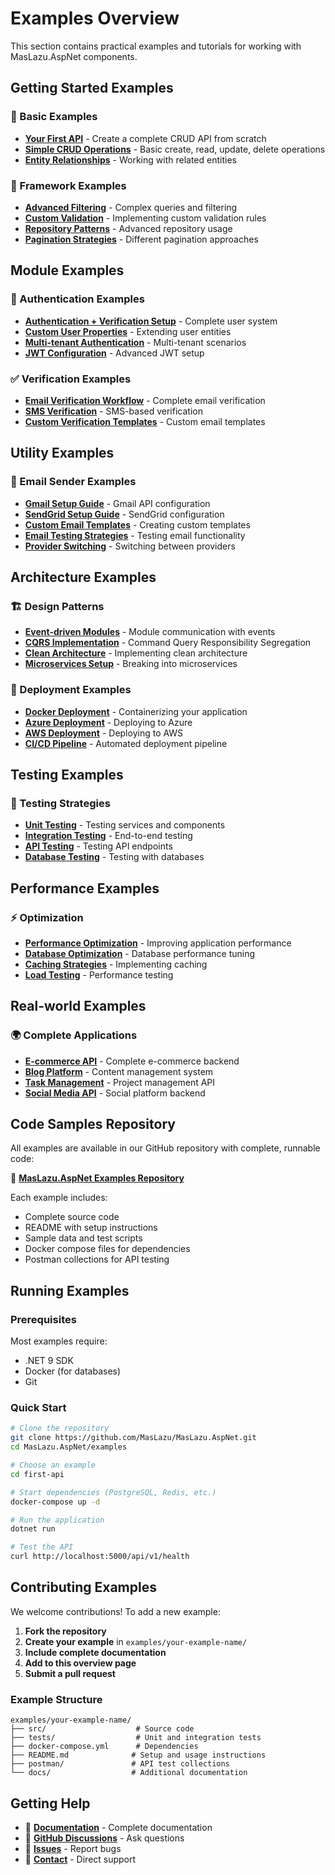 # Examples Overview

This section contains practical examples and tutorials for working with MasLazu.AspNet components.

## Getting Started Examples

### 🚀 Basic Examples

- **[Your First API](../getting-started/first-api.md)** - Create a complete CRUD API from scratch
- **[Simple CRUD Operations](./simple-crud.md)** - Basic create, read, update, delete operations
- **[Entity Relationships](./entity-relationships.md)** - Working with related entities

### 🔧 Framework Examples

- **[Advanced Filtering](./advanced-filtering.md)** - Complex queries and filtering
- **[Custom Validation](./custom-validation.md)** - Implementing custom validation rules
- **[Repository Patterns](./repository-patterns.md)** - Advanced repository usage
- **[Pagination Strategies](./pagination-strategies.md)** - Different pagination approaches

## Module Examples

### 🔐 Authentication Examples

- **[Authentication + Verification Setup](./auth-verification-setup.md)** - Complete user system
- **[Custom User Properties](./custom-user-properties.md)** - Extending user entities
- **[Multi-tenant Authentication](./multi-tenant-auth.md)** - Multi-tenant scenarios
- **[JWT Configuration](./jwt-configuration.md)** - Advanced JWT setup

### ✅ Verification Examples

- **[Email Verification Workflow](./email-verification-workflow.md)** - Complete email verification
- **[SMS Verification](./sms-verification.md)** - SMS-based verification
- **[Custom Verification Templates](./custom-verification-templates.md)** - Custom email templates

## Utility Examples

### 📧 Email Sender Examples

- **[Gmail Setup Guide](./gmail-setup.md)** - Gmail API configuration
- **[SendGrid Setup Guide](./sendgrid-setup.md)** - SendGrid configuration
- **[Custom Email Templates](./custom-email-templates.md)** - Creating custom templates
- **[Email Testing Strategies](./email-testing.md)** - Testing email functionality
- **[Provider Switching](./provider-switching.md)** - Switching between providers

## Architecture Examples

### 🏗️ Design Patterns

- **[Event-driven Modules](./event-driven-modules.md)** - Module communication with events
- **[CQRS Implementation](./cqrs-implementation.md)** - Command Query Responsibility Segregation
- **[Clean Architecture](./clean-architecture.md)** - Implementing clean architecture
- **[Microservices Setup](./microservices-setup.md)** - Breaking into microservices

### 🚀 Deployment Examples

- **[Docker Deployment](./docker-deployment.md)** - Containerizing your application
- **[Azure Deployment](./azure-deployment.md)** - Deploying to Azure
- **[AWS Deployment](./aws-deployment.md)** - Deploying to AWS
- **[CI/CD Pipeline](./cicd-pipeline.md)** - Automated deployment pipeline

## Testing Examples

### 🧪 Testing Strategies

- **[Unit Testing](./unit-testing.md)** - Testing services and components
- **[Integration Testing](./integration-testing.md)** - End-to-end testing
- **[API Testing](./api-testing.md)** - Testing API endpoints
- **[Database Testing](./database-testing.md)** - Testing with databases

## Performance Examples

### ⚡ Optimization

- **[Performance Optimization](./performance-optimization.md)** - Improving application performance
- **[Database Optimization](./database-optimization.md)** - Database performance tuning
- **[Caching Strategies](./caching-strategies.md)** - Implementing caching
- **[Load Testing](./load-testing.md)** - Performance testing

## Real-world Examples

### 🌍 Complete Applications

- **[E-commerce API](./ecommerce-api.md)** - Complete e-commerce backend
- **[Blog Platform](./blog-platform.md)** - Content management system
- **[Task Management](./task-management.md)** - Project management API
- **[Social Media API](./social-media-api.md)** - Social platform backend

## Code Samples Repository

All examples are available in our GitHub repository with complete, runnable code:

🔗 **[MasLazu.AspNet Examples Repository](https://github.com/MasLazu/MasLazu.AspNet/tree/main/examples)**

Each example includes:

- Complete source code
- README with setup instructions
- Sample data and test scripts
- Docker compose files for dependencies
- Postman collections for API testing

## Running Examples

### Prerequisites

Most examples require:

- .NET 9 SDK
- Docker (for databases)
- Git

### Quick Start

```bash
# Clone the repository
git clone https://github.com/MasLazu/MasLazu.AspNet.git
cd MasLazu.AspNet/examples

# Choose an example
cd first-api

# Start dependencies (PostgreSQL, Redis, etc.)
docker-compose up -d

# Run the application
dotnet run

# Test the API
curl http://localhost:5000/api/v1/health
```

## Contributing Examples

We welcome contributions! To add a new example:

1. **Fork the repository**
2. **Create your example** in `examples/your-example-name/`
3. **Include complete documentation**
4. **Add to this overview page**
5. **Submit a pull request**

### Example Structure

```
examples/your-example-name/
├── src/                    # Source code
├── tests/                  # Unit and integration tests
├── docker-compose.yml      # Dependencies
├── README.md              # Setup and usage instructions
├── postman/               # API test collections
└── docs/                  # Additional documentation
```

## Getting Help

- 📖 **[Documentation](../intro.md)** - Complete documentation
- 💬 **[GitHub Discussions](https://github.com/MasLazu/MasLazu.AspNet/discussions)** - Ask questions
- 🐛 **[Issues](https://github.com/MasLazu/MasLazu.AspNet/issues)** - Report bugs
- 📧 **[Contact](mailto:support@maslazu.com)** - Direct support
